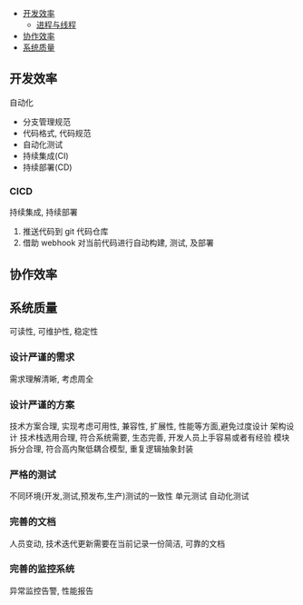- [开发效率](./Engineerd.html#开发效率)
  - [进程与线程](./Engineerd.html#进程)
- [协作效率](./Engineerd.html#协作效率)
- [系统质量](./Engineerd.html#系统质量)

## 开发效率

自动化

- 分支管理规范
- 代码格式, 代码规范
- 自动化测试
- 持续集成(CI)
- 持续部署(CD)

### CICD

持续集成, 持续部署

1. 推送代码到 git 代码仓库
2. 借助 webhook 对当前代码进行自动构建, 测试, 及部署

## 协作效率

## 系统质量

可读性, 可维护性, 稳定性

### 设计严谨的需求

需求理解清晰, 考虑周全

### 设计严谨的方案

技术方案合理, 实现考虑可用性, 兼容性, 扩展性, 性能等方面,避免过度设计
架构设计
技术栈选用合理, 符合系统需要, 生态完善, 开发人员上手容易或者有经验
模块拆分合理, 符合高内聚低耦合模型, 重复逻辑抽象封装

### 严格的测试

不同环境(开发,测试,预发布,生产)测试的一致性
单元测试
自动化测试

### 完善的文档

人员变动, 技术迭代更新需要在当前记录一份简洁, 可靠的文档

### 完善的监控系统

异常监控告警, 性能报告
